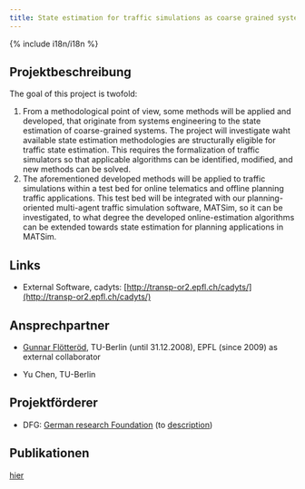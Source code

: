 ```yaml
---
title: State estimation for traffic simulations as coarse grained systems
---
```


{% include i18n/i18n %}

<div class="invert-images" markdown=1>

## Projektbeschreibung

The goal of this project is twofold:  
  

1.  From a methodological point of view, some methods will be applied and developed, that originate from systems engineering to the state estimation of coarse-grained systems. The project will investigate waht available state estimation methodologies are structurally eligible for traffic state estimation. This requires the formalization of traffic simulators so that applicable algorithms can be identified, modified, and new methods can be solved.
2.  The aforementioned developed methods will be applied to traffic simulations within a test bed for online telematics and offline planning traffic applications. This test bed will be integrated with our planning-oriented multi-agent traffic simulation software, MATSim, so it can be investigated, to what degree the developed online-estimation algorithms can be extended towards state estimation for planning applications in MATSim.

## Links

-   External Software, cadyts: [http://transp-or2.epfl.ch/cadyts/](http://transp-or2.epfl.ch/cadyts/)

## Ansprechpartner

-   [Gunnar Flötteröd](http://people.epfl.ch/Gunnar.Floetteroed), TU-Berlin (until 31.12.2008), EPFL (since 2009) as external collaborator  
    
-   Yu Chen, TU-Berlin

  

## Projektförderer

-   DFG: [German research Foundation](http://www.dfg.de/index.jsp) (to [description](https://www.vsp.tu-berlin.de/menue/forschung/projects/2007/state_estimation/))

## Publikationen

[hier](https://vsp.berlin/publications/)